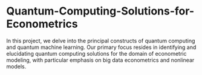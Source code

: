 # Quantum-Computing-Solutions-for-Econometrics
In this project, we delve into the principal constructs of quantum computing and quantum machine learning. Our primary focus resides in identifying and elucidating quantum computing solutions for the domain of econometric modeling, with particular emphasis on big data econometrics and nonlinear models.
